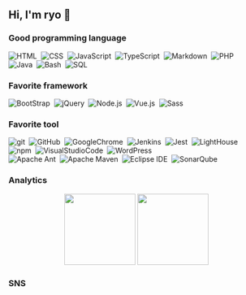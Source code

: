 ## Hi, I'm ryo 👋

### Good programming language

![HTML](https://img.shields.io/badge/-HTML-000?logo=HTML5)&nbsp;
![CSS](https://img.shields.io/badge/-CSS-000?logo=CSS3)&nbsp;
![JavaScript](https://img.shields.io/badge/-JavaScript-000?logo=javascript)&nbsp;
![TypeScript](https://img.shields.io/badge/-TypeScript-000?logo=typescript)&nbsp;
![Markdown](https://img.shields.io/badge/-MarkDown-000?logo=markdown)&nbsp;
![PHP](https://img.shields.io/badge/-PHP-000?logo=php)\
![Java](https://img.shields.io/badge/-Java-000?logo=java)&nbsp;
![Bash](https://img.shields.io/badge/-Bash-000?logo=powershell)&nbsp;
![SQL](https://img.shields.io/badge/-SQL-000?logo=mysql)&nbsp;

### Favorite framework

![BootStrap](https://img.shields.io/badge/-BootStrap-000?logo=bootstrap)&nbsp;
![jQuery](https://img.shields.io/badge/-jQuery-000?logo=jquery)&nbsp;
![Node.js](https://img.shields.io/badge/-Node.js-000?logo=node.js)&nbsp;
![Vue.js](https://img.shields.io/badge/-Vue.js-000?logo=vue.js)&nbsp;
![Sass](https://img.shields.io/badge/-Sass-000?logo=sass)&nbsp;


### Favorite tool

![git](https://img.shields.io/badge/-git-000?logo=git)&nbsp;
![GitHub](https://img.shields.io/badge/-GitHub-000?logo=github)&nbsp;
![GoogleChrome](https://img.shields.io/badge/-GoogleChrome-000?logo=google-chrome)&nbsp;
![Jenkins](https://img.shields.io/badge/-Jenkins-000?logo=jenkins)&nbsp;
![Jest](https://img.shields.io/badge/-Jest-000?logo=jest)&nbsp;
![LightHouse](https://img.shields.io/badge/-LightHouse-000?logo=lighthouse)&nbsp;
![npm](https://img.shields.io/badge/-npm-000?logo=npm)&nbsp;
![VisualStudioCode](https://img.shields.io/badge/-VisualStudioCode-000?logo=visual-studio-code)&nbsp;
![WordPress](https://img.shields.io/badge/-WordPress-000?logo=wordpress)\
![Apache Ant](https://img.shields.io/badge/-ApacheAnt-000?logo=apache-ant)&nbsp;
![Apache Maven](https://img.shields.io/badge/-ApacheMaven-000?logo=apache-maven)&nbsp;
![Eclipse IDE](https://img.shields.io/badge/-Eclipse-000?logo=eclipse)&nbsp;
![SonarQube](https://img.shields.io/badge/-SonarQube-000?logo=sonarqube)&nbsp;


### Analytics

<p align="center">
  <img height="140px" src="https://github-readme-stats.vercel.app/api?username=ryoAccount&theme=react&include_all_commits=true&count_private=true&show_icons=true"/>
  <img height="140px" src="https://github-readme-stats-eight-theta.vercel.app/api/top-langs/?username=ryoAccount&layout=compact&theme=react"/>
</p>


### SNS



<!--
**ryoAccount/ryoAccount** is a ✨ _special_ ✨ repository because its `README.md` (this file) appears on your GitHub profile.

Here are some ideas to get you started:

- 🔭 I’m currently working on ...
- 🌱 I’m currently learning ...
- 👯 I’m looking to collaborate on ...
- 🤔 I’m looking for help with ...
- 💬 Ask me about ...
- 📫 How to reach me: ...
- 😄 Pronouns: ...
- ⚡ Fun fact: ...
-->
